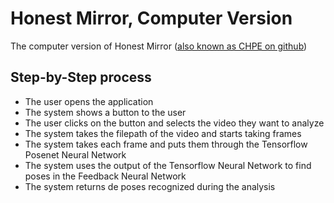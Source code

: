 # Honest Mirror, Computer Version
The computer version of Honest Mirror ([also known as CHPE on github](https://github.com/huict/CHPE))

## Step-by-Step process
- The user opens the application
- The system shows a button to the user
- The user clicks on the button and selects the video they want to analyze
- The system takes the filepath of the video and starts taking frames
- The system takes each frame and puts them through the Tensorflow Posenet Neural Network
- The system uses the output of the Tensorflow Neural Network to find poses in the Feedback Neural Network
- The system returns de poses recognized during the analysis